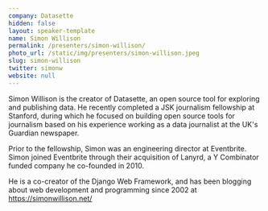 ```yaml
---
company: Datasette
hidden: false
layout: speaker-template
name: Simon Willison
permalink: /presenters/simon-willison/
photo_url: /static/img/presenters/simon-willison.jpeg
slug: simon-willison
twitter: simonw
website: null
---
```


Simon Willison is the creator of Datasette, an open source tool for exploring and publishing data. He recently completed a JSK journalism fellowship at Stanford, during which he focused on building open source tools for journalism based on his experience working as a data journalist at the UK's Guardian newspaper.

Prior to the fellowship, Simon was an engineering director at Eventbrite. Simon joined Eventbrite through their acquisition of Lanyrd, a Y Combinator funded company he co-founded in 2010.

He is a co-creator of the Django Web Framework, and has been blogging about web development and programming since 2002 at https://simonwillison.net/
